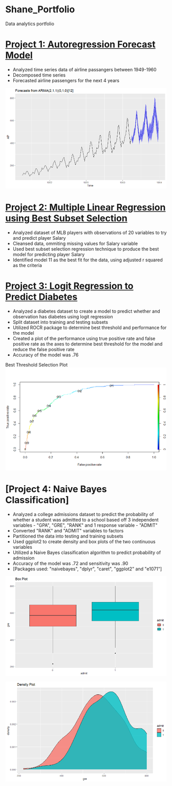 # Shane_Portfolio
Data analytics portfolio 

# [Project 1: Autoregression Forecast Model](https://github.com/shanenemeth/Autoregression)
* Analyzed time series data of airline passangers between 1949-1960
* Decomposed time series
* Forecasted airline passengers for the next 4 years 

![](images/autoregrssion.png)


# [Project 2: Multiple Linear Regression using Best Subset Selection](https://github.com/shanenemeth/Regfit)
* Analyzed dataset of MLB players with  observations of 20 variables to try and predict player Salary
* Cleansed data, ommiting missing values for Salary variable
* Used best subset selection regression technique to produce the best model for predicting player Salary 
* Identified model 11 as the best fit for the data, using adjusted r squared as the criteria 

# [Project 3: Logit Regression to Predict Diabetes](https://github.com/shanenemeth/Logistic-Regression-)
* Analyzed a diabetes dataset to create a model to predict whether and observation has diabetes using logit regression 
* Split dataset into training and testing subsets 
* Utilized ROCR package to determine best threshold and performance for the model
* Created a plot of the performance using true positive rate and false positive rate as the axes to determine best threshold for the model and reduce the false positive rate 
* Accuracy of the model was .76

Best Threshold Selection Plot
 ![](images/Logistic.png)
 
 # [Project 4: Naive Bayes Classification]
 * Analyzed a college admissions dataset to predict the probability of whether a student was admitted to a school based off 3 independent variables - "GPA", "GRE", "RANK" and 1 response variable - "ADMIT"
* Converted "RANK" and  "ADMIT" variables to factors 
* Partitioned the data into testing and training subsets
* Used ggplot2 to create density and box plots of the two continuous variables 
* Utilized a Naive Bayes classification algorithm to predict probability of admission
* Accuracy of the model was .72 and sensitivity was .90
* [Packages used: "naivebayes", "dplyr", "caret", "ggplot2" and "e1071"]

![](images/box%20plot.png)

![](images/density%20plot.png)
 
 
 
